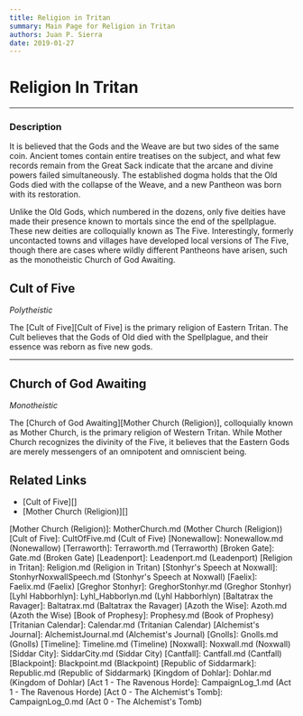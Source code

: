 ```yaml
---
title: Religion in Tritan
summary: Main Page for Religion in Tritan
authors: Juan P. Sierra
date: 2019-01-27
---
```


# Religion In Tritan

-----


### Description

It is believed that the Gods and the Weave are but two sides of the same coin. Ancient tomes contain entire treatises on the subject, and what few records remain from the Great Sack indicate that the arcane and divine powers failed simultaneously. The established dogma holds that the Old Gods died with the collapse of the Weave, and a new Pantheon was born with its restoration.

Unlike the Old Gods, which numbered in the dozens, only five deities have made their presence known to mortals since the end of the spellplague. These new deities are colloquially known as The Five. Interestingly, formerly uncontacted towns and villages have developed local versions of The Five, though there are cases where wildly different Pantheons have arisen, such as the monotheistic Church of God Awaiting.


## Cult of Five

*Polytheistic*

The [Cult of Five][Cult of Five] is the primary religion of Eastern Tritan. The Cult believes that the Gods of Old died with the Spellplague, and their essence was reborn as five new gods.

---

## Church of God Awaiting

*Monotheistic*

The [Church of God Awaiting][Mother Church (Religion)], colloquially known as Mother Church, is the primary religion of Western Tritan. While Mother Church recognizes the divinity of the Five, it believes that the Eastern Gods are merely messengers of an omnipotent and omniscient being.



## Related Links

- [Cult of Five][]
- [Mother Church (Religion)][]

[Republic Expeditionary Forces]: REF.md (Republic Expeditionary Forces)
[Gahrdynyr Trade House]: GahrdynyrTradeHouse.md (Gahrdynyr Trade House)
[Mother Church (Religion)]: MotherChurch.md (Mother Church (Religion))
[Cult of Five]: CultOfFive.md (Cult of Five)
[Nonewallow]: Nonewallow.md (Nonewallow)
[Terraworth]: Terraworth.md (Terraworth)
[Broken Gate]: Gate.md (Broken Gate)
[Leadenport]: Leadenport.md (Leadenport)
[Religion in Tritan]: Religion.md (Religion in Tritan)
[Stonhyr's Speech at Noxwall]: StonhyrNoxwallSpeech.md (Stonhyr's Speech at Noxwall)
[Faelix]: Faelix.md (Faelix)
[Greghor Stonhyr]: GreghorStonhyr.md (Greghor Stonhyr)
[Lyhl Habborhlyn]: Lyhl_Habborlyn.md (Lyhl Habborhlyn)
[Baltatrax the Ravager]: Baltatrax.md (Baltatrax the Ravager)
[Azoth the Wise]: Azoth.md (Azoth the Wise)
[Book of Prophesy]: Prophesy.md (Book of Prophesy)
[Tritanian Calendar]: Calendar.md (Tritanian Calendar)
[Alchemist's Journal]: AlchemistJournal.md (Alchemist's Journal)
[Gnolls]: Gnolls.md (Gnolls)
[Timeline]: Timeline.md (Timeline)
[Noxwall]: Noxwall.md (Noxwall)
[Siddar City]: SiddarCity.md (Siddar City)
[Cantfall]: Cantfall.md (Cantfall)
[Blackpoint]: Blackpoint.md (Blackpoint)
[Republic of Siddarmark]: Republic.md (Republic of Siddarmark)
[Kingdom of Dohlar]: Dohlar.md (Kingdom of Dohlar)
[Act 1 - The Ravenous Horde]: CampaignLog_1.md (Act 1 - The Ravenous Horde)
[Act 0 - The Alchemist's Tomb]: CampaignLog_0.md (Act 0 - The Alchemist's Tomb)